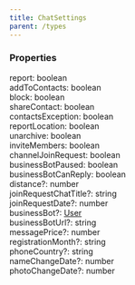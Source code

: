 ```yaml
---
title: ChatSettings
parent: /types
---
```


### Properties

<div class="flex flex-col gap-3"><div><div class="flex gap-2"><div class="font-mono p" id="p_report" data-anchor><span class="font-bold">report</span><span class="opacity-50">:</span> <span>boolean</span></div></div></div><div><div class="flex gap-2"><div class="font-mono p" id="p_addToContacts" data-anchor><span class="font-bold">addToContacts</span><span class="opacity-50">:</span> <span>boolean</span></div></div></div><div><div class="flex gap-2"><div class="font-mono p" id="p_block" data-anchor><span class="font-bold">block</span><span class="opacity-50">:</span> <span>boolean</span></div></div></div><div><div class="flex gap-2"><div class="font-mono p" id="p_shareContact" data-anchor><span class="font-bold">shareContact</span><span class="opacity-50">:</span> <span>boolean</span></div></div></div><div><div class="flex gap-2"><div class="font-mono p" id="p_contactsException" data-anchor><span class="font-bold">contactsException</span><span class="opacity-50">:</span> <span>boolean</span></div></div></div><div><div class="flex gap-2"><div class="font-mono p" id="p_reportLocation" data-anchor><span class="font-bold">reportLocation</span><span class="opacity-50">:</span> <span>boolean</span></div></div></div><div><div class="flex gap-2"><div class="font-mono p" id="p_unarchive" data-anchor><span class="font-bold">unarchive</span><span class="opacity-50">:</span> <span>boolean</span></div></div></div><div><div class="flex gap-2"><div class="font-mono p" id="p_inviteMembers" data-anchor><span class="font-bold">inviteMembers</span><span class="opacity-50">:</span> <span>boolean</span></div></div></div><div><div class="flex gap-2"><div class="font-mono p" id="p_channelJoinRequest" data-anchor><span class="font-bold">channelJoinRequest</span><span class="opacity-50">:</span> <span>boolean</span></div></div></div><div><div class="flex gap-2"><div class="font-mono p" id="p_businessBotPaused" data-anchor><span class="font-bold">businessBotPaused</span><span class="opacity-50">:</span> <span>boolean</span></div></div></div><div><div class="flex gap-2"><div class="font-mono p" id="p_businessBotCanReply" data-anchor><span class="font-bold">businessBotCanReply</span><span class="opacity-50">:</span> <span>boolean</span></div></div></div><div><div class="flex gap-2"><div class="font-mono p" id="p_distance" data-anchor><span class="font-bold">distance</span><span class="opacity-50"><span title="Optional" class="cursor-help">?</span>:</span> <span>number</span></div></div></div><div><div class="flex gap-2"><div class="font-mono p" id="p_joinRequestChatTitle" data-anchor><span class="font-bold">joinRequestChatTitle</span><span class="opacity-50"><span title="Optional" class="cursor-help">?</span>:</span> <span>string</span></div></div></div><div><div class="flex gap-2"><div class="font-mono p" id="p_joinRequestDate" data-anchor><span class="font-bold">joinRequestDate</span><span class="opacity-50"><span title="Optional" class="cursor-help">?</span>:</span> <span>number</span></div></div></div><div><div class="flex gap-2"><div class="font-mono p" id="p_businessBot" data-anchor><span class="font-bold">businessBot</span><span class="opacity-50"><span title="Optional" class="cursor-help">?</span>:</span> <a href="/types/user"  >User</a></div></div></div><div><div class="flex gap-2"><div class="font-mono p" id="p_businessBotUrl" data-anchor><span class="font-bold">businessBotUrl</span><span class="opacity-50"><span title="Optional" class="cursor-help">?</span>:</span> <span>string</span></div></div></div><div><div class="flex gap-2"><div class="font-mono p" id="p_messagePrice" data-anchor><span class="font-bold">messagePrice</span><span class="opacity-50"><span title="Optional" class="cursor-help">?</span>:</span> <span>number</span></div></div></div><div><div class="flex gap-2"><div class="font-mono p" id="p_registrationMonth" data-anchor><span class="font-bold">registrationMonth</span><span class="opacity-50"><span title="Optional" class="cursor-help">?</span>:</span> <span>string</span></div></div></div><div><div class="flex gap-2"><div class="font-mono p" id="p_phoneCountry" data-anchor><span class="font-bold">phoneCountry</span><span class="opacity-50"><span title="Optional" class="cursor-help">?</span>:</span> <span>string</span></div></div></div><div><div class="flex gap-2"><div class="font-mono p" id="p_nameChangeDate" data-anchor><span class="font-bold">nameChangeDate</span><span class="opacity-50"><span title="Optional" class="cursor-help">?</span>:</span> <span>number</span></div></div></div><div><div class="flex gap-2"><div class="font-mono p" id="p_photoChangeDate" data-anchor><span class="font-bold">photoChangeDate</span><span class="opacity-50"><span title="Optional" class="cursor-help">?</span>:</span> <span>number</span></div></div></div></div>

